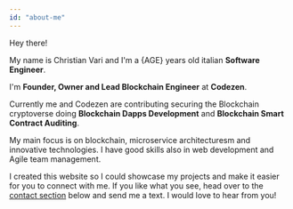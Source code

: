 ```yaml
---
id: "about-me"
---
```


Hey there!

My name is Christian Vari and I'm a {AGE} years old italian **Software Engineer**.

I'm **Founder, Owner and Lead Blockchain Engineer** at **Codezen**.

Currently me and Codezen are contributing securing the Blockchain cryptoverse doing **Blockchain Dapps Development** and **Blockchain Smart Contract Auditing**.

My main focus is on blockchain, microservice architecturesm and innovative technologies.
I have good skills also in web development and Agile team management.

I created this website so I could showcase my projects and make it easier for you to connect with me. If you like what you see, head over to the [contact section](#contact) below and send me a text. I would love to hear from you!

